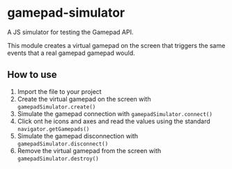 # gamepad-simulator

A JS simulator for testing the Gamepad API.

This module creates a virtual gamepad on the screen that triggers the same events that a real gamepad gamepad would.

## How to use

1. Import the file to your project
2. Create the virtual gamepad on the screen with `gamepadSimulator.create()`
3. Simulate the gamepad connection with `gamepadSimulator.connect()`
4. Click ont he icons and axes and read the values using the standard `navigator.getGamepads()`
5. Simulate the gamepad disconnection with `gamepadSimulator.disconnect()`
6. Remove the virtual gamepad from the screen with `gamepadSimulator.destroy()`
